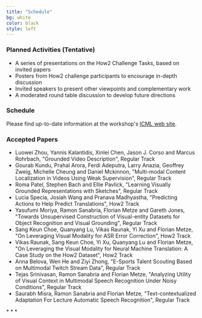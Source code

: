```yaml
---
title: "Schedule"
bg: white 
color: black
style: left
---
```


### Planned Activities (Tentative)

- A series of presentations on the How2 Challenge Tasks, based on invited papers
- Posters from How2 challenge participants to encourage in-depth discussion
- Invited speakers to present other viewpoints and complementary work
- A moderated round table discussion to develop future directions



### Schedule

Please find up-to-date information at the workshop's [ICML web site](https://icml.cc/Conferences/2019/Schedule?showEvent=3532).
 

### Accepted Papers

<p align="left" style="font-family:font-family: TimesNewRoman,Times New Roman,Times,Baskerville,Georgia,serif">
 
 - Luowei Zhou, Yannis Kalantidis, Xinlei Chen, Jason J. Corso and Marcus Rohrbach, "Grounded Video Description", Regular Track <br>
 - Gourab Kundu, Prahal Arora, Ferdi Adeputra, Larry Anazia, Geoffrey Zweig, Michelle Cheung and Daniel Mckinnon, "Multi-modal Content Localization in Videos Using Weak Supervision", Regular Track <br>
 - Roma Patel, Stephen Bach and Ellie Pavlick, "Learning Visually Grounded Representations with Sketches", Regular Track <br>
 - Lucia Specia, Josiah Wang and Pranava Madhyastha, "Predicting Actions to Help Predict Translations", How2 Track <br>
 - Yasufumi Moriya, Ramon Sanabria, Florian Metze and Gareth Jones, "Towards Unsupervised Construction of Visual-entity Datasets for Object Recognition and Visual Grounding", Regular Track <br>
 - Sang Keun Choe, Quanyang Lu, Vikas Raunak, Yi Xu and Florian Metze, "On Leveraging Visual Modality for ASR Error Correction", How2 Track <br>
 - Vikas Raunak, Sang Keun Choe, Yi Xu, Quanyang Lu and Florian Metze, "On Leveraging the Visual Modality for Neural Machine Translation: A Case Study on the How2 Dataset", How2 Track <br>
 - Anna Belova, Wen He and Ziyi Zhong, "E-Sports Talent Scouting Based on Multimodal Twitch Stream Data", Regular Track <br>
 - Tejas Srinivasan, Ramon Sanabria and Florian Metze, "Analyzing Utility of Visual Context in Multimodal Speech Recognition Under Noisy Conditions", Regular Track <br>
 - Saurabh Misra, Ramon Sanabria and Florian Metze, "Text-contextualized Adaptation For Lecture Automatic Speech Recognition", Regular Track <br>

</p>
* * *
